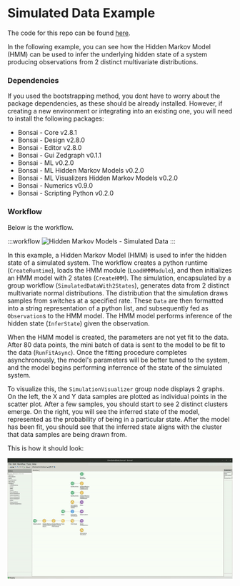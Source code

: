 # Simulated Data Example

The code for this repo can be found [here](https://github.com/bonsai-rx/machinelearning-examples/tree/main/examples/HiddenMarkovModels/SimulatedData).

In the following example, you can see how the Hidden Markov Model (HMM) can be used to infer the underlying hidden state of a system producing observations from 2 distinct multivariate distributions.

### Dependencies

If you used the bootstrapping method, you dont have to worry about the package dependencies, as these should be already installed. However, if creating a new environment or integrating into an existing one, you will need to install the following packages:

* Bonsai - Core v2.8.1
* Bonsai - Design v2.8.0
* Bonsai - Editor v2.8.0
* Bonsai - Gui Zedgraph v0.1.1
* Bonsai - ML v0.2.0
* Bonsai - ML Hidden Markov Models v0.2.0
* Bonsai - ML Visualizers Hidden Markov Models v0.2.0
* Bonsai - Numerics v0.9.0
* Bonsai - Scripting Python v0.2.0

### Workflow

Below is the workflow.

:::workflow
![Hidden Markov Models - Simulated Data](SimulatedData.bonsai)
:::

In this example, a Hidden Markov Model (HMM) is used to infer the hidden state of a simulated system. The workflow creates a python runtime (`CreateRuntime`), loads the HMM module (`LoadHMMModule`), and then initializes an HMM model with 2 states (`CreateHMM`). The simulation, encapsulated by a group workflow (`SimulatedDataWith2States`), generates data from 2 distinct multivariate normal distributions. The distribution that the simulation draws samples from switches at a specified rate. These `Data` are then formatted into a string representation of a python list, and subsequently fed as `Observation`s to the HMM model. The HMM model performs inference of the hidden state (`InferState`) given the observation.

When the HMM model is created, the parameters are not yet fit to the data. After 80 data points, the mini batch of data is sent to the model to be fit to the data (`RunFitAsync`). Once the fitting procedure completes asynchronously, the model's parameters will be better tuned to the system, and the model begins performing inferrence of the state of the simulated system. 

To visualize this, the `SimulationVisualizer` group node displays 2 graphs. On the left, the X and Y data samples are plotted as individual points in the scatter plot. After a few samples, you should start to see 2 distinct clusters emerge. On the right, you will see the inferred state of the model, represented as the probability of being in a particular state. After the model has been fit, you should see that the inferred state aligns with the cluster that data samples are being drawn from.

This is how it should look:

![Simulation](Simulation.gif)
